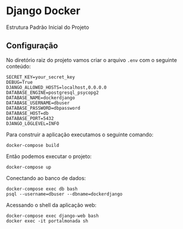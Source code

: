 # Django Docker

Estrutura Padrão Inicial do Projeto

## Configuração

No diretório raiz do projeto vamos criar o arquivo `.env` com o seguinte conteúdo:

```
SECRET_KEY=your_secret_key
DEBUG=True
DJANGO_ALLOWED_HOSTS=localhost,0.0.0.0
DATABASE_ENGINE=postgresql_psycopg2
DATABASE_NAME=dockerdjango
DATABASE_USERNAME=dbuser
DATABASE_PASSWORD=dbpassword
DATABASE_HOST=db
DATABASE_PORT=5432
DJANGO_LOGLEVEL=INFO
```

Para construir a aplicação executamos o seguinte comando:

```
docker-compose build
```

Então podemos executar o projeto:

```
docker-compose up
```

Conectando ao banco de dados:

```
docker-compose exec db bash
psql --username=dbuser --dbname=dockerdjango
```

Acessando o shell da aplicação web:

```
docker-compose exec django-web bash
docker exec -it portalmonada sh
```

